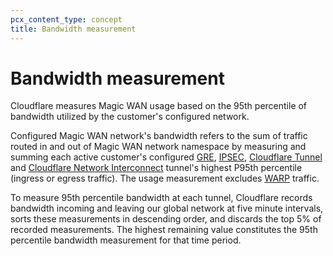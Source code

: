 ```yaml
---
pcx_content_type: concept
title: Bandwidth measurement
---
```


# Bandwidth measurement

Cloudflare measures Magic WAN usage based on the 95th percentile of bandwidth utilized by the customer's configured network.

Configured Magic WAN network's bandwidth refers to the sum of traffic routed in and out of Magic WAN network namespace by measuring and summing each active customer's configured [GRE](https://www.cloudflare.com/learning/network-layer/what-is-gre-tunneling/), [IPSEC](https://www.cloudflare.com/learning/network-layer/what-is-ipsec/), [Cloudflare Tunnel](/magic-wan/zero-trust/cloudflare-tunnel/) and [Cloudflare Network Interconnect](/network-interconnect/) tunnel's highest P95th percentile (ingress or egress traffic). The usage measurement excludes [WARP](/network-interconnect/) traffic.

To measure 95th percentile bandwidth at each tunnel, Cloudflare records bandwidth incoming and leaving our global network at five minute intervals, sorts these measurements in descending order, and discards the top 5% of recorded measurements. The highest remaining value constitutes the 95th percentile bandwidth measurement for that time period.
